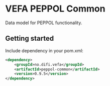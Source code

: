 # VEFA PEPPOL Common

Data model for PEPPOL functionality.


## Getting started

Include dependency in your pom.xml:

```xml
<dependency>
	<groupId>no.difi.vefa</groupId>
	<artifactId>peppol-common</artifactId>
	<version>0.9.5</version>
</dependency>
```